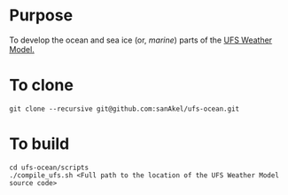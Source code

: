 # Purpose
To develop the ocean and sea ice (or, _marine_) parts of the [UFS Weather Model.](https://github.com/ufs-community/ufs-weather-model)

# To clone

```
git clone --recursive git@github.com:sanAkel/ufs-ocean.git
```

# To build

```
cd ufs-ocean/scripts
./compile_ufs.sh <Full path to the location of the UFS Weather Model source code>
```
